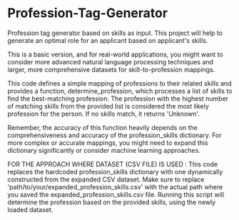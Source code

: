 # Profession-Tag-Generator
Profession tag generator based on skills as input. This project will help to generate an optimal role for an applicant based on applicant's skills.

This is a basic version, and for real-world applications, you might want to consider more advanced natural language processing techniques and larger, more comprehensive datasets for skill-to-profession mappings.

This code defines a simple mapping of professions to their related skills and provides a function, determine_profession, which processes a list of skills to find the best-matching profession. The profession with the highest number of matching skills from the provided list is considered the most likely profession for the person. If no skills match, it returns 'Unknown'.

Remember, the accuracy of this function heavily depends on the comprehensiveness and accuracy of the profession_skills dictionary. For more complex or accurate mappings, you might need to expand this dictionary significantly or consider machine learning approaches.

FOR THE APPROACH WHERE DATASET (CSV FILE) IS USED : This code replaces the hardcoded profession_skills dictionary with one dynamically constructed from the expanded CSV dataset. Make sure to replace 'path/to/your/expanded_profession_skills.csv' with the actual path where you saved the expanded_profession_skills.csv file. Running this script will determine the profession based on the provided skills, using the newly loaded dataset.
